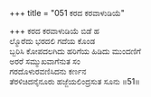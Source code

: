 +++
title = "051 ಕರದ ಕರವಾಳುಡಿಯೆ"

+++
ಕರದ ಕರವಾಳುಡಿಯೆ ಬಿಡೆ ಹ  
ಲ್ಮೊರೆದು ಭರದಲಿ ಗದೆಯ ಕೊಂಡ  
ಬ್ಬರಿಸಿ ಕೋಪದಲಗಿದು ಹರಿಗೆಯ ಹಿಡಿದು ಮುಂದಣಿಗೆ  
ಅರರೆ ಸಮ್ಮುಖವಾಗೆನುತ ಸಂ  
ಗರದೊಳುರವಣಿಸಿದನು ಕರ್ಣನ  
ತೆರಳಿಚಿದನೈನೂರು ಹಜ್ಜೆಯಲಿಂದ್ರಸುತ ಸೂನು    ॥51॥